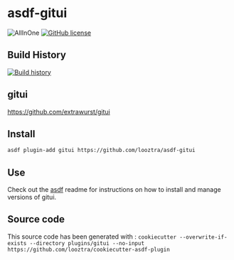 # asdf-gitui

![AllInOne](https://github.com/looztra/asdf-gitui/workflows/AllInOne/badge.svg)
[![GitHub license](https://img.shields.io/github/license/looztra/asdf-gitui?style=plastic)](https://github.com/looztra/asdf-gitui/blob/master/LICENSE)

## Build History

[![Build history](https://buildstats.info/github/chart/looztra/asdf-gitui?branch=master)](https://github.com/looztra/asdf-gitui/actions)

## gitui

<https://github.com/extrawurst/gitui>

## Install

```bash
asdf plugin-add gitui https://github.com/looztra/asdf-gitui
```

## Use

Check out the [asdf](https://github.com/asdf-vm/asdf) readme for instructions on how to install and manage versions of gitui.

## Source code

This source code has been generated with : `cookiecutter --overwrite-if-exists --directory plugins/gitui --no-input https://github.com/looztra/cookiecutter-asdf-plugin`
